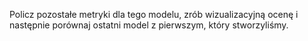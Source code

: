 Policz pozostałe metryki dla tego modelu, zrób wizualizacyjną ocenę i następnie porównaj ostatni model z pierwszym, który stworzyliśmy.
